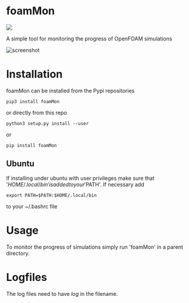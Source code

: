 # foamMon
![](https://badge.fury.io/py/owls.svg)

A simple tool for monitoring the progress of OpenFOAM simulations

![screenshot](https://github.com/greole/foamMon/blob/master/.assets/screen.png)

# Installation

foamMon can be installed from the Pypi repositories

    pip3 install foamMon

or directly from this repo

    python3 setup.py install --user

or

    pip install foamMon

## Ubuntu

If installing under ubuntu with user privileges make sure that
'$HOME/.local/bin' is added to your '$PATH'. If necessary
add

    export PATH=$PATH:$HOME/.local/bin

to your ~/.bashrc file

# Usage

To monitor the progress of simulations simply run 'foamMon' in a parent directory.

# Logfiles

The log files need to have *log* in the filename.

